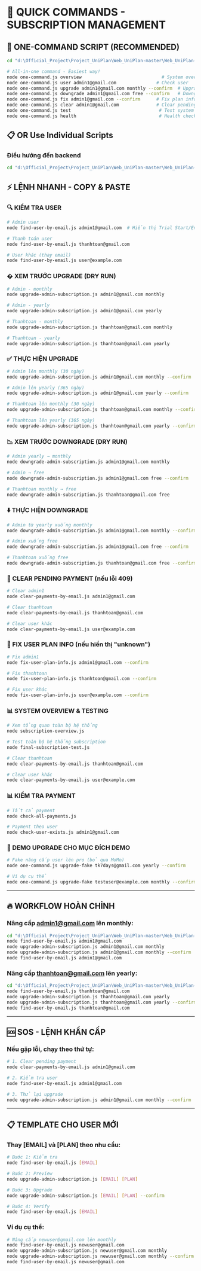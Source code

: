 # 🚀 QUICK COMMANDS - SUBSCRIPTION MANAGEMENT

## 🌟 ONE-COMMAND SCRIPT (RECOMMENDED)
```bash
cd "d:\Official_Project\Project_UniPlan\Web_UniPlan-master\Web_UniPlan-master\backend"

# All-in-one command - Easiest way!
node one-command.js overview                              # System overview
node one-command.js user admin1@gmail.com               # Check user
node one-command.js upgrade admin1@gmail.com monthly --confirm  # Upgrade
node one-command.js downgrade admin1@gmail.com free --confirm   # Downgrade
node one-command.js fix admin1@gmail.com --confirm      # Fix plan info
node one-command.js clear admin1@gmail.com              # Clear pending
node one-command.js test                                 # Test system
node one-command.js health                               # Health check
```

## 📋 OR Use Individual Scripts

### Điều hướng đến backend
```bash
cd "d:\Official_Project\Project_UniPlan\Web_UniPlan-master\Web_UniPlan-master\backend"
```

## ⚡ LỆNH NHANH - COPY & PASTE

### 🔍 KIỂM TRA USER
```bash
# Admin user
node find-user-by-email.js admin1@gmail.com  # Hiển thị Trial Start/End (fallback về Subscription dates nếu null)

# Thanh toán user  
node find-user-by-email.js thanhtoan@gmail.com

# User khác (thay email)
node find-user-by-email.js user@example.com
```

### � XEM TRƯỚC UPGRADE (DRY RUN)
```bash
# Admin - monthly
node upgrade-admin-subscription.js admin1@gmail.com monthly

# Admin - yearly
node upgrade-admin-subscription.js admin1@gmail.com yearly

# Thanhtoan - monthly
node upgrade-admin-subscription.js thanhtoan@gmail.com monthly

# Thanhtoan - yearly
node upgrade-admin-subscription.js thanhtoan@gmail.com yearly
```

### ✅ THỰC HIỆN UPGRADE
```bash
# Admin lên monthly (30 ngày)
node upgrade-admin-subscription.js admin1@gmail.com monthly --confirm

# Admin lên yearly (365 ngày)
node upgrade-admin-subscription.js admin1@gmail.com yearly --confirm

# Thanhtoan lên monthly (30 ngày)
node upgrade-admin-subscription.js thanhtoan@gmail.com monthly --confirm

# Thanhtoan lên yearly (365 ngày)
node upgrade-admin-subscription.js thanhtoan@gmail.com yearly --confirm
```

### 📉 XEM TRƯỚC DOWNGRADE (DRY RUN)
```bash
# Admin yearly → monthly
node downgrade-admin-subscription.js admin1@gmail.com monthly

# Admin → free
node downgrade-admin-subscription.js admin1@gmail.com free --confirm

# Thanhtoan monthly → free
node downgrade-admin-subscription.js thanhtoan@gmail.com free
```

### ⬇️ THỰC HIỆN DOWNGRADE
```bash
# Admin từ yearly xuống monthly
node downgrade-admin-subscription.js admin1@gmail.com monthly --confirm

# Admin xuống free
node downgrade-admin-subscription.js admin1@gmail.com free --confirm

# Thanhtoan xuống free
node downgrade-admin-subscription.js thanhtoan@gmail.com free --confirm
```

### 🧹 CLEAR PENDING PAYMENT (nếu lỗi 409)
```bash
# Clear admin1
node clear-payments-by-email.js admin1@gmail.com

# Clear thanhtoan
node clear-payments-by-email.js thanhtoan@gmail.com

# Clear user khác
node clear-payments-by-email.js user@example.com
```

### 🔧 FIX USER PLAN INFO (nếu hiển thị "unknown")
```bash
# Fix admin1
node fix-user-plan-info.js admin1@gmail.com --confirm

# Fix thanhtoan  
node fix-user-plan-info.js thanhtoan@gmail.com --confirm

# Fix user khác
node fix-user-plan-info.js user@example.com --confirm
```

### 📊 SYSTEM OVERVIEW & TESTING
```bash
# Xem tổng quan toàn bộ hệ thống
node subscription-overview.js

# Test toàn bộ hệ thống subscription
node final-subscription-test.js

# Clear thanhtoan
node clear-payments-by-email.js thanhtoan@gmail.com

# Clear user khác
node clear-payments-by-email.js user@example.com
```

### 📊 KIỂM TRA PAYMENT
```bash
# Tất cả payment
node check-all-payments.js

# Payment theo user
node check-user-exists.js admin1@gmail.com
```

### 🧪 DEMO UPGRADE CHO MỤC ĐÍCH DEMO
```bash
# Fake nâng cấp user lên pro (bỏ qua MoMo)
node one-command.js upgrade-fake tk7days@gmail.com yearly --confirm

# Ví dụ cụ thể
node one-command.js upgrade-fake testuser@example.com monthly --confirm
```

---

## 🔥 WORKFLOW HOÀN CHỈNH

### Nâng cấp admin1@gmail.com lên monthly:
```bash
cd "d:\Official_Project\Project_UniPlan\Web_UniPlan-master\Web_UniPlan-master\backend"
node find-user-by-email.js admin1@gmail.com
node upgrade-admin-subscription.js admin1@gmail.com monthly
node upgrade-admin-subscription.js admin1@gmail.com monthly --confirm
node find-user-by-email.js admin1@gmail.com
```

### Nâng cấp thanhtoan@gmail.com lên yearly:
```bash
cd "d:\Official_Project\Project_UniPlan\Web_UniPlan-master\Web_UniPlan-master\backend"
node find-user-by-email.js thanhtoan@gmail.com
node upgrade-admin-subscription.js thanhtoan@gmail.com yearly
node upgrade-admin-subscription.js thanhtoan@gmail.com yearly --confirm
node find-user-by-email.js thanhtoan@gmail.com
```

---

## 🆘 SOS - LỆNH KHẨN CẤP

### Nếu gặp lỗi, chạy theo thứ tự:
```bash
# 1. Clear pending payment
node clear-payments-by-email.js admin1@gmail.com

# 2. Kiểm tra user
node find-user-by-email.js admin1@gmail.com

# 3. Thử lại upgrade
node upgrade-admin-subscription.js admin1@gmail.com monthly --confirm
```

---

## 📋 TEMPLATE CHO USER MỚI

### Thay [EMAIL] và [PLAN] theo nhu cầu:
```bash
# Bước 1: Kiểm tra
node find-user-by-email.js [EMAIL]

# Bước 2: Preview
node upgrade-admin-subscription.js [EMAIL] [PLAN]

# Bước 3: Upgrade
node upgrade-admin-subscription.js [EMAIL] [PLAN] --confirm

# Bước 4: Verify
node find-user-by-email.js [EMAIL]
```

### Ví dụ cụ thể:
```bash
# Nâng cấp newuser@gmail.com lên monthly
node find-user-by-email.js newuser@gmail.com
node upgrade-admin-subscription.js newuser@gmail.com monthly
node upgrade-admin-subscription.js newuser@gmail.com monthly --confirm
node find-user-by-email.js newuser@gmail.com
```
